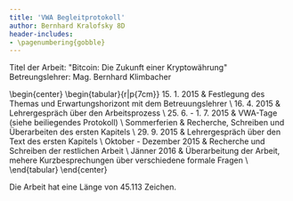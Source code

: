 ```yaml
---
title: 'VWA Begleitprotokoll'
author: Bernhard Kralofsky 8D
header-includes:
- \pagenumbering{gobble}
---
```

Titel der Arbeit: "Bitcoin: Die Zukunft einer Kryptowährung"  
Betreungslehrer: Mag. Bernhard Klimbacher

\begin{center}
\begin{tabular}{r|p{7cm}}
15. 1. 2015 & Festlegung des Themas und Erwartungshorizont mit dem Betreuungslehrer \\
16. 4. 2015 & Lehrergespräch über den Arbeitsprozess \\
25. 6. - 1. 7. 2015 & VWA-Tage (siehe beiliegendes Protokoll) \\
Sommerferien & Recherche, Schreiben und Überarbeiten des ersten Kapitels \\
29. 9. 2015 &  Lehrergespräch über den Text des ersten Kapitels \\
Oktober - Dezember 2015 & Recherche und Schreiben der restlichen Arbeit \\
Jänner 2016 & Überarbeitung der Arbeit, mehere Kurzbesprechungen über verschiedene formale Fragen \\
\end{tabular}
\end{center}

Die Arbeit hat eine Länge von 45.113 Zeichen.

